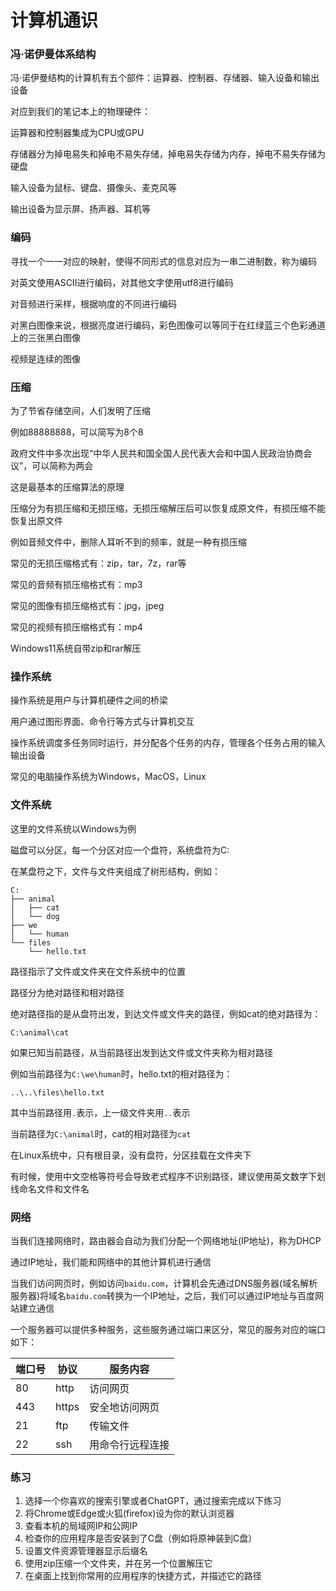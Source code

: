 # 计算机通识

### 冯·诺伊曼体系结构

冯·诺伊曼结构的计算机有五个部件：运算器、控制器、存储器、输入设备和输出设备

对应到我们的笔记本上的物理硬件：

运算器和控制器集成为CPU或GPU

存储器分为掉电易失和掉电不易失存储，掉电易失存储为内存，掉电不易失存储为硬盘

输入设备为鼠标、键盘、摄像头、麦克风等

输出设备为显示屏、扬声器、耳机等

### 编码

寻找一个一一对应的映射，使得不同形式的信息对应为一串二进制数，称为编码

对英文使用ASCII进行编码，对其他文字使用utf8进行编码

对音频进行采样，根据响度的不同进行编码

对黑白图像来说，根据亮度进行编码，彩色图像可以等同于在红绿蓝三个色彩通道上的三张黑白图像

视频是连续的图像


### 压缩

为了节省存储空间，人们发明了压缩

例如88888888，可以简写为8个8

政府文件中多次出现“中华人民共和国全国人民代表大会和中国人民政治协商会议”，可以简称为两会

这是最基本的压缩算法的原理

压缩分为有损压缩和无损压缩，无损压缩解压后可以恢复成原文件，有损压缩不能恢复出原文件

例如音频文件中，删除人耳听不到的频率，就是一种有损压缩

常见的无损压缩格式有：zip，tar，7z，rar等

常见的音频有损压缩格式有：mp3

常见的图像有损压缩格式有：jpg，jpeg

常见的视频有损压缩格式有：mp4

Windows11系统自带zip和rar解压

### 操作系统

操作系统是用户与计算机硬件之间的桥梁

用户通过图形界面、命令行等方式与计算机交互

操作系统调度多任务同时运行，并分配各个任务的内存，管理各个任务占用的输入输出设备

常见的电脑操作系统为Windows，MacOS，Linux

### 文件系统

这里的文件系统以Windows为例

磁盘可以分区，每一个分区对应一个盘符，系统盘符为C:

在某盘符之下，文件与文件夹组成了树形结构，例如：

```
C:
├── animal
│   ├── cat
│   └── dog
├── we
│   └── human
└── files
    └── hello.txt
```

路径指示了文件或文件夹在文件系统中的位置

路径分为绝对路径和相对路径

绝对路径指的是从盘符出发，到达文件或文件夹的路径，例如cat的绝对路径为：

`C:\animal\cat`

如果已知当前路径，从当前路径出发到达文件或文件夹称为相对路径

例如当前路径为`C:\we\human`时，hello.txt的相对路径为：

`..\..\files\hello.txt`

其中当前路径用`.`表示，上一级文件夹用`..`表示

当前路径为`C:\animal`时，cat的相对路径为`cat`

在Linux系统中，只有根目录，没有盘符，分区挂载在文件夹下

有时候，使用中文空格等符号会导致老式程序不识别路径，建议使用英文数字下划线命名文件和文件名

### 网络

当我们连接网络时，路由器会自动为我们分配一个网络地址(IP地址)，称为DHCP

通过IP地址，我们能和网络中的其他计算机进行通信

当我们访问网页时，例如访问`baidu.com`，计算机会先通过DNS服务器(域名解析服务器)将域名`baidu.com`转换为一个IP地址，之后，我们可以通过IP地址与百度网站建立通信

一个服务器可以提供多种服务，这些服务通过端口来区分，常见的服务对应的端口如下：

| 端口号 | 协议  | 服务内容         |
| ------ | ----- | ---------------- |
| 80     | http  | 访问网页         |
| 443    | https | 安全地访问网页   |
| 21     | ftp   | 传输文件         |
| 22     | ssh   | 用命令行远程连接 |

### 练习

1. 选择一个你喜欢的搜索引擎或者ChatGPT，通过搜索完成以下练习
2. 将Chrome或Edge或火狐(firefox)设为你的默认浏览器
3. 查看本机的局域网IP和公网IP
4. 检查你的应用程序是否安装到了C盘（例如将原神装到C盘）
5. 设置文件资源管理器显示后缀名
6. 使用zip压缩一个文件夹，并在另一个位置解压它
7. 在桌面上找到你常用的应用程序的快捷方式，并描述它的路径